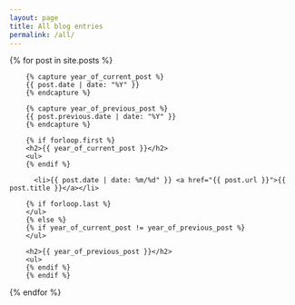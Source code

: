 ```yaml
---
layout: page
title: All blog entries
permalink: /all/
---
```


{% for post in site.posts %}

        {% capture year_of_current_post %}
        {{ post.date | date: "%Y" }}
        {% endcapture %}

        {% capture year_of_previous_post %}
        {{ post.previous.date | date: "%Y" }}
        {% endcapture %}

        {% if forloop.first %}
        <h2>{{ year_of_current_post }}</h2>
        <ul>
        {% endif %}

          <li>{{ post.date | date: %m/%d" }} <a href="{{ post.url }}">{{ post.title }}</a></li>

        {% if forloop.last %}
        </ul>
        {% else %}
        {% if year_of_current_post != year_of_previous_post %}
        </ul>

        <h2>{{ year_of_previous_post }}</h2>
        <ul>
        {% endif %}
        {% endif %}

{% endfor %}